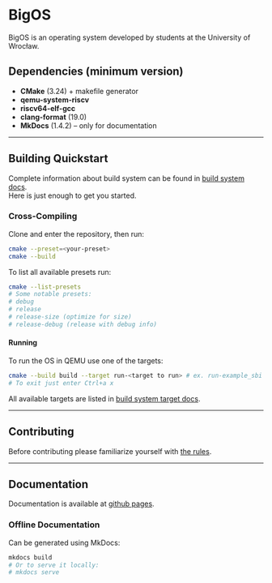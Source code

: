 # BigOS

BigOS is an operating system developed by students at the University of Wrocław.  

## Dependencies (minimum version)

- **CMake** (3.24) + makefile generator
- **qemu-system-riscv**
- **riscv64-elf-gcc**
- **clang-format** (19.0)
- **MkDocs** (1.4.2) – only for documentation

---

## Building Quickstart

Complete information about build system can be found in [build system docs](https://Operacja-System.github.io/BigOS/build_system/).  
Here is just enough to get you started.

### Cross-Compiling

Clone and enter the repository, then run:

```bash
cmake --preset=<your-preset>
cmake --build
```

To list all available presets run:

```bash
cmake --list-presets
# Some notable presets:
# debug
# release
# release-size (optimize for size)
# release-debug (release with debug info)
```

#### Running

To run the OS in QEMU use one of the targets:

```bash
cmake --build build --target run-<target to run> # ex. run-example_sbi
# To exit just enter Ctrl+a x
```

All available targets are listed in [build system target docs](build_system/targets).

---

## Contributing

Before contributing please familiarize yourself with [the rules](contributing_rules.md).

---

## Documentation

Documentation is available at [github pages](https://Operacja-System.github.io/BigOS).

### Offline Documentation

Can be generated using MkDocs:

```bash
mkdocs build
# Or to serve it locally:
# mkdocs serve
```
